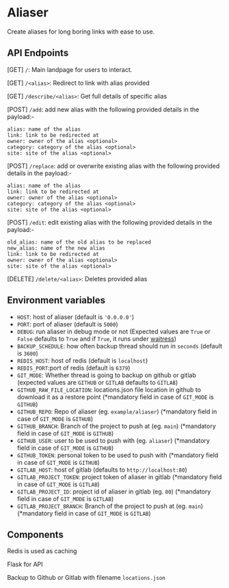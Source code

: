 # Aliaser

Create aliases for long boring links with ease to use.

## API Endpoints

[GET] `/`: Main landpage for users to interact. 

[GET] `/<alias>`: Redirect to link with alias provided 

[GET] `/describe/<alias>`: Get full details of specific alias

[POST] `/add`: add new alias with the following provided details in the payload:-
```
alias: name of the alias
link: link to be redirected at
owner: owner of the alias <optional>
category: category of the alias <optional>
site: site of the alias <optional>
```
[POST] `/replace`: add or overwrite existing alias with the following provided details in the payload:-
```
alias: name of the alias
link: link to be redirected at
owner: owner of the alias <optional>
category: category of the alias <optional>
site: site of the alias <optional>
```
[POST] `/edit`: edit existing alias with the following provided details in the payload:-
```
old_alias: name of the old alias to be replaced
new_alias: name of the new alias
link: link to be redirected at
owner: owner of the alias <optional>
site: site of the alias <optional>
```
[DELETE] `/delete/<alias>`: Deletes provided alias


## Environment variables

- `HOST`: host of aliaser (default is `'0.0.0.0'`)
- `PORT`: port of aliaser (default is `5000`)
- `DEBUG`: run aliaser in debug mode or not (Expected values are `True` or `False` defaults to `True` and if `True`, it runs under [waitress](https://pypi.org/project/waitress/))
- `BACKUP_SCHEDULE`: how often backup thread should run in `seconds` (default is `3600`)
- `REDIS_HOST`: host of redis (default is `localhost`)
- `REDIS_PORT`:port of redis (default is `6379`)
- `GIT_MODE`: Whether thread is going to backup on github or gitlab (expected values are `GITHUB` or `GITLAB` defaults to `GITLAB`)
- `GITHUB_RAW_FILE_LOCATION`: locations.json file location in github to download it as a restore point (*mandatory field in case of `GIT_MODE` is `GITHUB`)
- `GITHUB_REPO`: Repo of aliaser (eg. `example/aliaser`) (*mandatory field in case of `GIT_MODE` is `GITHUB`)
- `GITHUB_BRANCH`: Branch of the project to push at (eg. `main`) (*mandatory field in case of `GIT_MODE` is `GITHUB`)
- `GITHUB_USER`: user to be used to push with (eg. `aliaser`) (*mandatory field in case of `GIT_MODE` is `GITHUB`)
- `GITHUB_TOKEN`: personal token to be used to push with (*mandatory field in case of `GIT_MODE` is `GITHUB`)
- `GITLAB_HOST`: host of gitlab (defaults to `http://localhost:80`)
- `GITLAB_PROJECT_TOKEN`: project token of aliaser in gitlab (*mandatory field in case of `GIT_MODE` is `GITLAB`)
- `GITLAB_PROJECT_ID`: project id of aliaser in gitlab (eg. `80`) (*mandatory field in case of `GIT_MODE` is `GITLAB`)
- `GITLAB_PROJECT_BRANCH`: Branch of the project to push at (eg. `main`) (*mandatory field in case of `GIT_MODE` is `GITLAB`)


## Components

Redis is used as caching

Flask for API

Backup to Github or Gitlab with filename `locations.json`
